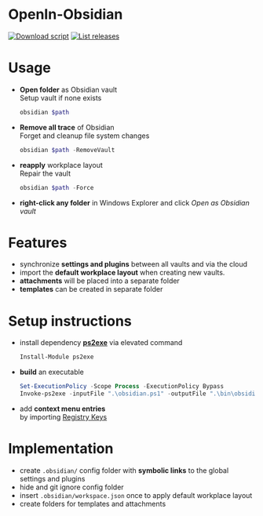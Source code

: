 <h1> OpenIn-Obsidian </h1>

[![Download script](https://img.shields.io/github/downloads/yetenol/OpenIn-Obsidian/total.svg)](https://github.com/yetenol/OpenIn-Obsidian/releases/latest/download/obsidian.exe)
[![List releases](https://img.shields.io/github/release/yetenol/OpenIn-Obsidian.svg)](https://github.com/yetenol/OpenIn-Obsidian/releases)

# Usage

- **Open folder** as Obsidian vault  
	Setup vault if none exists
    ```powershell
    obsidian $path
    ```
- **Remove all trace** of Obsidian  
    Forget and cleanup file system changes
    ```powershell
    obsidian $path -RemoveVault
    ```
- **reapply** workplace layout  
    Repair the vault
    ```powershell
    obsidian $path -Force
    ```
- **right-click any folder** in Windows Explorer and click *Open as Obsidian vault*

# Features

- synchronize **settings and plugins** between all vaults and via the cloud
- import the **default workplace layout** when creating new vaults.
- **attachments** will be placed into a separate folder
- **templates** can be created in separate folder

# Setup instructions

- install dependency **[ps2exe](https://github.com/MScholtes/PS2EXE)** via elevated command
	```powershell
	Install-Module ps2exe
	```

- **build** an executable
	```powershell
	Set-ExecutionPolicy -Scope Process -ExecutionPolicy Bypass
	Invoke-ps2exe -inputFile ".\obsidian.ps1" -outputFile ".\bin\obsidian.exe" -iconFile "$env:LocalAppData\Obsidian\Obsidian.exe"
	```

- add **context menu entries**  
  by importing [Registry Keys](ContextMenuEntries.reg)

# Implementation

- create `.obsidian/` config folder with **symbolic links** to the global settings and plugins
- hide and git ignore config folder
- insert `.obsidian/workspace.json` once to apply default workplace layout
- create folders for templates and attachments